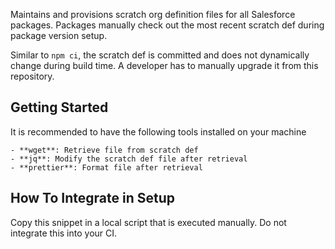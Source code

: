 Maintains and provisions scratch org definition files for all Salesforce packages. Packages manually check out the most recent scratch def during package version setup.

Similar to `npm ci`, the scratch def is committed and does not dynamically change during build time. A developer has to manually upgrade it from this repository.

## Getting Started

It is recommended to have the following tools installed on your machine

    - **wget**: Retrieve file from scratch def
    - **jq**: Modify the scratch def file after retrieval
    - **prettier**: Format file after retrieval

## How To Integrate in Setup

Copy this snippet in a local script that is executed manually. Do not integrate this into your CI.

```bash

```